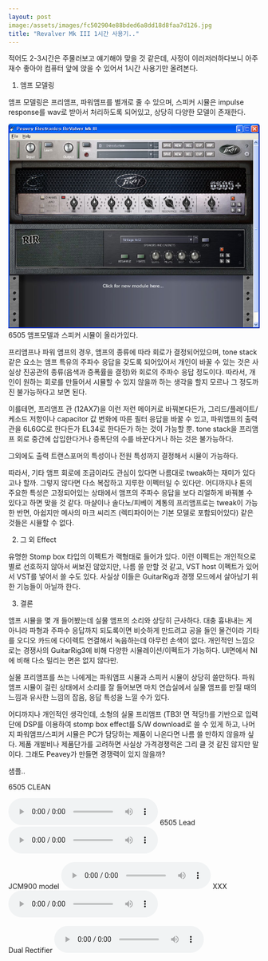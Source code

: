 ```yaml
---
layout: post
image:/assets/images/fc502904e88bded6a8dd18d8faa7d126.jpg
title: "Revalver Mk III 1시간 사용기.."
---
```


적어도 2-3시간은 주물러보고 얘기해야 맞을 것 같은데, 사정이 이러저러하다보니 아주 재수 좋아야 컴퓨터 앞에 앉을 수 있어서 1시간 사용기만 올려본다.

1. 앰프 모델링

앰프 모델링은 프리앰프, 파워앰프를 별개로 줄 수 있으며, 스피커 시뮬은 impulse response를 wav로 받아서 처리하도록 되어있고, 상당히 다양한 모델이 존재한다.

![image](/assets/images/fc502904e88bded6a8dd18d8faa7d126.jpg)6505 앰프모델과 스피커 시뮬이 올라가있다.



프리앰프나 파워 앰프의 경우, 앰프의 종류에 따라 회로가 결정되어있으며, tone stack 같은 요소는 앰프 특유의 주파수 응답을 갖도록 되어있어서 개인이 바꿀 수 있는 것은 사실상 진공관의 종류(음색과 증폭률을 결정)와 회로의 주파수 응답 정도이다. 따라서, 개인이 원하는 회로를 만들어서 시뮬할 수 있지 않을까 하는 생각을 할지 모르나 그 정도까진 불가능하다고 보면 된다. 

이를테면, 프리앰프 관 (12AX7)을 이런 저런 메이커로 바꿔본다든가, 그리드/플레이트/케소드 저항이나 capacitor 값 변화에 따른 필터 응답을 바꿀 수 있고, 파워앰프의 출력관을 6L6GC로 한다든가 EL34로 한다든가 하는 것이 가능할 뿐. tone stack을 프리앰프 회로 중간에 삽입한다거나 증폭단의 수를 바꾼다거나 하는 것은 불가능하다.

그외에도 출력 트랜스포머의 특성이나 전원 특성까지 결정해서 시뮬이 가능하다.

따라서, 기타 앰프 회로에 조금이라도 관심이 있다면 나름대로 tweak하는 재미가 있다고나 할까. 그렇지 않다면 다소 복잡하고 지루한 이펙터일 수 있다만. 어디까지나 톤의 주요한 특성은 고정되어있는 상태에서 앰프의 주파수 응답을 보다 리얼하게 바꿔볼 수 있다고 하면 맞을 것 같다. 마샬이나 솔다노/피베이 계통의 프리앰프로는 tweak이 가능한 반면, 아쉽지만 메사의 마크 씨리즈 (렉티파이어는 기본 모델로 포함되어있다) 같은 것들은 시뮬할 수 없다.

2. 그 외 Effect

유명한 Stomp box 타입의 이펙트가 랙형태로 들어가 있다. 이런 이펙트는 개인적으로 별로 선호하지 않아서 써보진 않았지만, 나름 쓸 만할 것 같고, VST host 이펙트가 있어서 VST를 넣어서 쓸 수도 있다. 사실상 이들은 GuitarRig과 경쟁 모드에서 살아남기 위한 기능들이 아닐까 한다.

3. 결론

앰프 시뮬을 몇 개 들어봤는데 실물 앰프의 소리와 상당히 근사하다. 대충 흉내내는 게 아니라 파형과 주파수 응답까지 되도록이면 비슷하게 만드려고 공을 들인 물건이라 기타를 오디오 카드에 다이렉트 연결해서 녹음하는데 아무런 손색이 없다. 개인적인 느낌으로는 경쟁사의 GuitarRig3에 비해 다양한 시뮬레이션/이펙트가 가능하다. UI면에서 NI에 비해 다소 밀리는 면은 없지 않다만.

실물 프리앰프를 쓰는 나에게는 파워앰프 시뮬과 스피커 시뮬이 상당히 쓸만하다. 파워앰프 시뮬이 걸린 상태에서 소리를 잘 들어보면 마치 연습실에서 실물 앰프를 만질 때의 느낌과 유사한 느낌의 잡음, 응답 특성을 느낄 수가 있다.

어디까지나 개인적인 생각인데, 소형의 실물 프리앰프 (TB3! 면 적당!)를 기반으로 입력단에 DSP를 이용하여 stomp box effect를 S/W download로 쓸 수 있게 하고, 나머지 파워앰프/스피커 시뮬은 PC가 담당하는 제품이 나온다면 나름 쓸 만하지 않을까 싶다. 제품 개발비나 제품단가를 고려하면 사실상 가격경쟁력은 그리 클 것 같진 않지만 말이다. 그래도 Peavey가 만들면 경쟁력이 있지 않을까?

샘플..

6505 CLEAN

<audio src="/assets/images/6e537fc3cc8d88a3d9b4834c6085e945.mp3" controls preload></audio>
6505 Lead
<audio src="/assets/images/0ecc43af32054eaf26ef651879b489f9.mp3" controls preload></audio>

JCM900 model
<audio src="/assets/images/310082964aa6e0888dd1d47ae405c21e.mp3" controls preload></audio>
XXX
<audio src="/assets/images/9b9082c9aabd97bfe9fa097da5bded96.mp3" controls preload></audio>

Dual Rectifier
<audio src="/assets/images/0f00692880b1956eda3656a1d9359f55.mp3" controls preload></audio>



